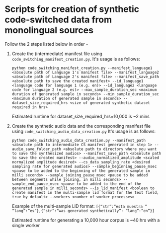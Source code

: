 # Scripts for creation of synthetic code-switched data from monolingual sources
Follow the 2 steps listed below in order -


1. Create the (intermediate) manifest file using `code_switching_manifest_creation.py`.  It's usage is as follows:

    `python code_switching_manifest_creation.py --manifest_language1 <absolute path of Language 1's manifest file> --manifest_language2 <absolute path of Language 2's manifest file> --manifest_save_path <absolute path to save the created manifest> --id_language1 <language code for language 1 (e.g. en)> --id_language2 <language code for language 2 (e.g. es)> --max_sample_duration_sec <maximum duration of generated sample in seconds> --min_sample_duration_sec <maximum duration of generated sample in seconds> --dataset_size_required_hrs <size of generated synthetic dataset required in hrs>`

    Estimated runtime for dataset_size_required_hrs=10,000 is ~2 mins

2. Create the synthetic audio data and the corresponding manifest file using `code_switching_audio_data_creation.py` It's usage is as follows:

    `python code_switching_audio_data_creation.py --manifest_path <absolute path to intermediate CS manifest generated in step 1> --audio_save_folder_path <absolute path to directory where you want to save the synthesized audios> --manifest_save_path <absolute path to save the created manifest> --audio_normalized_amplitude <scaled normalized amplitude desired> --cs_data_sampling_rate <desired sampling rate for generated audios> --sample_beginning_pause_msec <pause to be added to the beginning of the generated sample in milli seconds> --sample_joining_pause_msec <pause to be added between segments while joining, in milli seconds> --sample_end_pause_msec <pause to be added to the end of the generated sample in milli seconds> --is_lid_manifest <boolean to create manifest in the multi-sample lid format for the text field, true by default> --workers <number of worker processes>`

    Example of the multi-sample LID format: ```[{“str”:“esta muestra ” “lang”:”es”},{“str”:“was generated synthetically”: “lang”:”en”}]```

    Estimated runtime for generating a 10,000 hour corpus is ~40 hrs with a single worker
